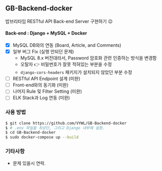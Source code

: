 ## GB-Backend-docker

밥브리타임 RESTful API Back-end Server 구현하기 😉

#### Back-end : Django + MySQL + Docker

-   [x] MySQL DB와의 연동 (Board, Article, and Comments)
-   [x] 일부 버그 Fix (실행 안되던 문제)
    -   MySQL 8.x 버전대라서, Password 암호화 관련 인증하는 방식을 변경함
    -   오탈자 👉 비밀번호가 잘못 적혀있는 부분을 수정
    -   `django-cors-headers` 패키지가 설치되지 않았던 부분 수정
-   [ ] RESTful API Endpoint 설계 (미완)
-   [ ] Front-end와의 동기화 (미완)
-   [ ] 나머지 Rule 및 Filter Setting (미완)
-   [ ] ELK Stack과 Log 연동 (미완)

### 사용 방법

```sh
$ git clone https://github.com/VYWL/GB-Backend-docker
$ # .env 파일을 최상단, 그리고 Django 내부에 설정.
$ cd GB-Backend-docker
$ sudo docker-compose up --build
```

### 기타사항

-   문제 있을시 연락.
